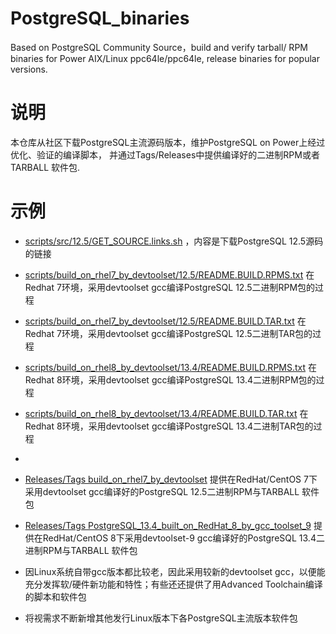 # PostgreSQL_binaries
Based on PostgreSQL Community Source，build and verify  tarball/ RPM binaries for Power AIX/Linux ppc64le/ppc64le, release binaries for popular versions.

# 说明
本仓库从社区下载PostgreSQL主流源码版本，维护PostgreSQL on Power上经过优化、验证的编译脚本， 并通过Tags/Releases中提供编译好的二进制RPM或者TARBALL 软件包.
 
# 示例
* [scripts/src/12.5/GET_SOURCE.links.sh](https://github.com/DBres4Power/PostgreSQL_binaries/blob/main/scripts/src/12.5/GET_SOURCE.links.sh) ，内容是下载PostgreSQL 12.5源码的链接
 
* [scripts/build_on_rhel7_by_devtoolset/12.5/README.BUILD.RPMS.txt](https://github.com/DBres4Power/PostgreSQL_binaries/blob/main/scripts/build_on_rhel7_by_devtoolset/12.5/README.BUILD.RPMS.txt) 在Redhat 7环境，采用devtoolset gcc编译PostgreSQL 12.5二进制RPM包的过程

* [scripts/build_on_rhel7_by_devtoolset/12.5/README.BUILD.TAR.txt](https://github.com/DBres4Power/PostgreSQL_binaries/blob/main/scripts/build_on_rhel7_by_devtoolset/12.5/README.BUILD.TAR.txt) 在Redhat 7环境，采用devtoolset gcc编译PostgreSQL 12.5二进制TAR包的过程

* [scripts/build_on_rhel8_by_devtoolset/13.4/README.BUILD.RPMS.txt](https://github.com/DBres4Power/PostgreSQL_binaries/blob/main/scripts/build_on_rhel8_by_devtoolset/13.4/README.BUILD.RPMS.txt) 在Redhat 8环境，采用devtoolset gcc编译PostgreSQL 13.4二进制RPM包的过程

* [scripts/build_on_rhel8_by_devtoolset/13.4/README.BUILD.TAR.txt](https://github.com/DBres4Power/PostgreSQL_binaries/blob/main/scripts/build_on_rhel8_by_devtoolset/13.4/README.BUILD.TAR.txt) 在Redhat 8环境，采用devtoolset gcc编译PostgreSQL 13.4二进制TAR包的过程
* 
* [Releases/Tags build_on_rhel7_by_devtoolset](https://github.com/DBres4Power/PostgreSQL_binaries/releases/tag/v12.5_built_on_rhel7_by_devtoolset) 提供在RedHat/CentOS 7下采用devtoolset gcc编译好的PostgreSQL 12.5二进制RPM与TARBALL 软件包

* [Releases/Tags PostgreSQL_13.4_built_on_RedHat_8_by_gcc_toolset_9](https://github.com/DBres4Power/PostgreSQL_binaries/releases/tag/PostgreSQL_13.4_built_on_RedHat_8_by_gcc_toolset_9) 提供在RedHat/CentOS 8下采用devtoolset-9 gcc编译好的PostgreSQL 13.4二进制RPM与TARBALL 软件包

* 因Linux系统自带gcc版本都比较老，因此采用较新的devtoolset gcc，以便能充分发挥软/硬件新功能和特性；有些还还提供了用Advanced Toolchain编译的脚本和软件包

* 将视需求不断新增其他发行Linux版本下各PostgreSQL主流版本软件包
